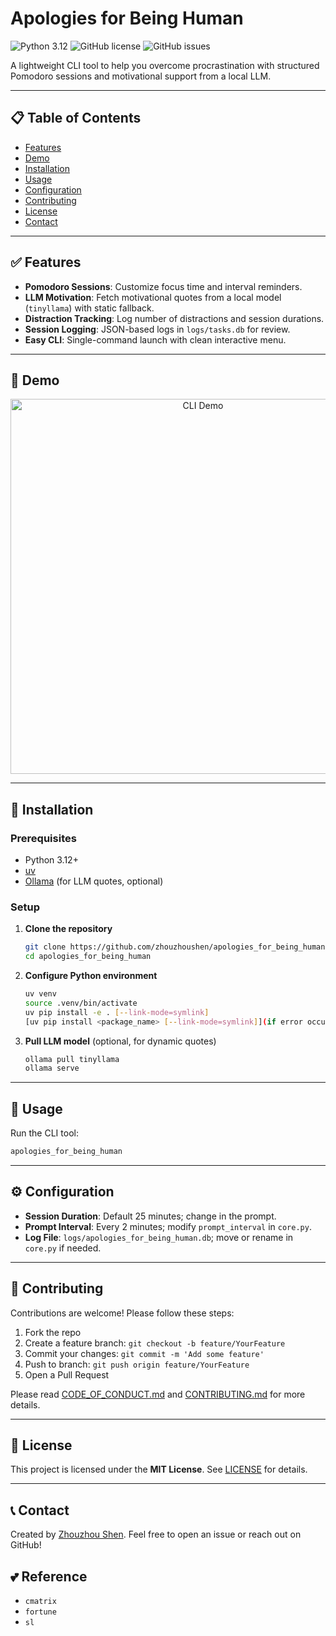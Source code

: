 # Apologies for Being Human

![Python 3.12](https://img.shields.io/badge/Python-3.12-blue)
![GitHub license](https://img.shields.io/github/license/zhouzhoushen/anti_procrastination)
![GitHub issues](https://img.shields.io/github/issues/zhouzhoushen/anti_procrastination)

A lightweight CLI tool to help you overcome procrastination with structured Pomodoro sessions and motivational support from a local LLM.

---

## 📋 Table of Contents
- [Features](#-features)
- [Demo](#-demo)
- [Installation](#-installation)
- [Usage](#-usage)
- [Configuration](#-configuration)
- [Contributing](#-contributing)
- [License](#-license)
- [Contact](#-contact)

---

## ✅ Features
- **Pomodoro Sessions**: Customize focus time and interval reminders.
- **LLM Motivation**: Fetch motivational quotes from a local model (`tinyllama`) with static fallback.
- **Distraction Tracking**: Log number of distractions and session durations.
- **Session Logging**: JSON-based logs in `logs/tasks.db` for review.
- **Easy CLI**: Single-command launch with clean interactive menu.

---

## 🚀 Demo
<p align="center">
  <img src="https://raw.githubusercontent.com/zhouzhoushen/anti_procrastination/main/demo.gif" alt="CLI Demo" width="600">
</p>

---

## 🔧 Installation

### Prerequisites
- Python 3.12+
- [uv](https://docs.astral.sh/uv/)
- [Ollama](https://ollama.com/) (for LLM quotes, optional)

### Setup

1. **Clone the repository**
   ```bash
   git clone https://github.com/zhouzhoushen/apologies_for_being_human.git
   cd apologies_for_being_human
   ```

2. **Configure Python environment**

   ```bash
   uv venv   
   source .venv/bin/activate
   uv pip install -e . [--link-mode=symlink]
   [uv pip install <package_name> [--link-mode=symlink]](if error occurs when installing some packages during the last step)
   ```

3. **Pull LLM model** (optional, for dynamic quotes)
   ```bash
   ollama pull tinyllama
   ollama serve
   ```

---

## 🏃 Usage

Run the CLI tool:
```bash
apologies_for_being_human
```

---

## ⚙️ Configuration

- **Session Duration**: Default 25 minutes; change in the prompt.
- **Prompt Interval**: Every 2 minutes; modify `prompt_interval` in `core.py`.
- **Log File**: `logs/apologies_for_being_human.db`; move or rename in `core.py` if needed.

---

## 🤝 Contributing

Contributions are welcome! Please follow these steps:

1. Fork the repo
2. Create a feature branch: `git checkout -b feature/YourFeature`
3. Commit your changes: `git commit -m 'Add some feature'`
4. Push to branch: `git push origin feature/YourFeature`
5. Open a Pull Request

Please read [CODE_OF_CONDUCT.md](CODE_OF_CONDUCT.md) and [CONTRIBUTING.md](CONTRIBUTING.md) for more details.

---

## 📄 License

This project is licensed under the **MIT License**. See [LICENSE](LICENSE.txt) for details.

---

## 📞 Contact

Created by [Zhouzhou Shen](https://github.com/zhouzhoushen). Feel free to open an issue or reach out on GitHub!

## 💕 Reference

* `cmatrix`
* `fortune`
* `sl`